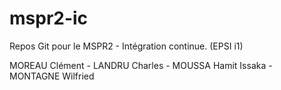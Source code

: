 # mspr2-ic
Repos Git pour le MSPR2 - Intégration continue. (EPSI i1)

MOREAU Clément - LANDRU Charles - MOUSSA Hamit Issaka - MONTAGNE Wilfried
